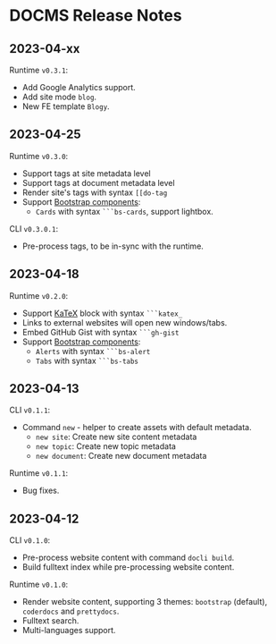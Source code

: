 # DOCMS Release Notes

## 2023-04-xx

Runtime `v0.3.1`:
- Add Google Analytics support.
- Add site mode `blog`.
- New FE template `Blogy`.

## 2023-04-25

Runtime `v0.3.0`:
- Support tags at site metadata level
- Support tags at document metadata level
- Render site's tags with syntax <code>[[do-tag</code>
- Support [Bootstrap components](https://getbootstrap.com/docs/5.0/components/):
  - `Cards` with syntax <code>```bs-cards</code>, support lightbox.

CLI `v0.3.0.1`:
- Pre-process tags, to be in-sync with the runtime.

## 2023-04-18

Runtime `v0.2.0`:
- Support [KaTeX](https://katex.org/) block with syntax <code>```katex_</code>
- Links to external websites will open new windows/tabs.
- Embed GitHub Gist with syntax <code>```gh-gist</code>
- Support [Bootstrap components](https://getbootstrap.com/docs/5.0/components/):
  - `Alerts` with syntax <code>```bs-alert</code>
  - `Tabs` with syntax <code>```bs-tabs</code>

## 2023-04-13

CLI `v0.1.1`:
- Command `new` - helper to create assets with default metadata.
  - `new site`: Create new site content metadata
  - `new topic`: Create new topic metadata
  - `new document`: Create new document metadata

Runtime `v0.1.1`:
- Bug fixes.

## 2023-04-12

CLI `v0.1.0`:
- Pre-process website content with command `docli build`.
- Build fulltext index while pre-processing website content.

Runtime `v0.1.0`:
- Render website content, supporting 3 themes: `bootstrap` (default), `coderdocs` and `prettydocs`.
- Fulltext search.
- Multi-languages support.
